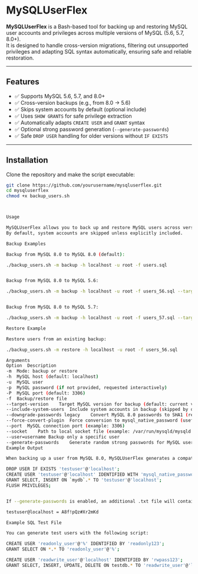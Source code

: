 # MySQLUserFlex

**MySQLUserFlex** is a Bash-based tool for backing up and restoring MySQL user accounts and privileges across multiple versions of MySQL (5.6, 5.7, 8.0+).  
It is designed to handle cross-version migrations, filtering out unsupported privileges and adapting SQL syntax automatically, ensuring safe and reliable restoration.

---

## Features

- ✅ Supports MySQL 5.6, 5.7, and 8.0+  
- ✅ Cross-version backups (e.g., from 8.0 → 5.6)  
- ✅ Skips system accounts by default (optional include)  
- ✅ Uses `SHOW GRANTS` for safe privilege extraction  
- ✅ Automatically adapts `CREATE USER` and `GRANT` syntax  
- ✅ Optional strong password generation (`--generate-passwords`)  
- ✅ Safe `DROP USER` handling for older versions without `IF EXISTS`  

---

## Installation

Clone the repository and make the script executable:

```bash
git clone https://github.com/yourusername/mysqluserflex.git
cd mysqluserflex
chmod +x backup_users.sh



Usage

MySQLUserFlex allows you to back up and restore MySQL users across versions (5.6, 5.7, 8.0+).
By default, system accounts are skipped unless explicitly included.

Backup Examples

Backup from MySQL 8.0 to MySQL 8.0 (default):

./backup_users.sh -m backup -h localhost -u root -f users.sql


Backup from MySQL 8.0 to MySQL 5.6:

./backup_users.sh -m backup -h localhost -u root -f users_56.sql --target-version 5.6


Backup from MySQL 8.0 to MySQL 5.7:

./backup_users.sh -m backup -h localhost -u root -f users_57.sql --target-version 5.7

Restore Example

Restore users from an existing backup:

./backup_users.sh -m restore -h localhost -u root -f users_56.sql

Arguments
Option	Description
-m	Mode: backup or restore
-h	MySQL host (default: localhost)
-u	MySQL user
-p	MySQL password (if not provided, requested interactively)
-P	MySQL port (default: 3306)
-f	Backup/restore file
--target-version	Target MySQL version for backup (default: current version)
--include-system-users	Include system accounts in backup (skipped by default)
--downgrade-passwords legacy	Convert MySQL 8.0 passwords to SHA1 (requires prior ALTER USER)
--force-convert-plugin	Force conversion to mysql_native_password (useful for 5.6)
--port	MySQL connection port (example: 3306)
--socket	Path to local socket file (example: /var/run/mysqld/mysqld.sock)
--user=username	Backup only a specific user
--generate-passwords	Generate random strong passwords for MySQL users
Example Output

When backing up a user from MySQL 8.0, MySQLUserFlex generates a compatible SQL script:

DROP USER IF EXISTS 'testuser'@'localhost';
CREATE USER 'testuser'@'localhost' IDENTIFIED WITH 'mysql_native_password' AS '*94BDCEBE19083CE2A1F959FD02F964C7AF4CFC29';
GRANT SELECT, INSERT ON `mydb`.* TO 'testuser'@'localhost';
FLUSH PRIVILEGES;


If --generate-passwords is enabled, an additional .txt file will contain new random passwords:

testuser@localhost = A8f!pQz#Xr2mKd

Example SQL Test File

You can generate test users with the following script:

CREATE USER 'readonly_user'@'%' IDENTIFIED BY 'readonly123';
GRANT SELECT ON *.* TO 'readonly_user'@'%';

CREATE USER 'readwrite_user'@'localhost' IDENTIFIED BY 'rwpass123';
GRANT SELECT, INSERT, UPDATE, DELETE ON testdb.* TO 'readwrite_user'@'localhost';